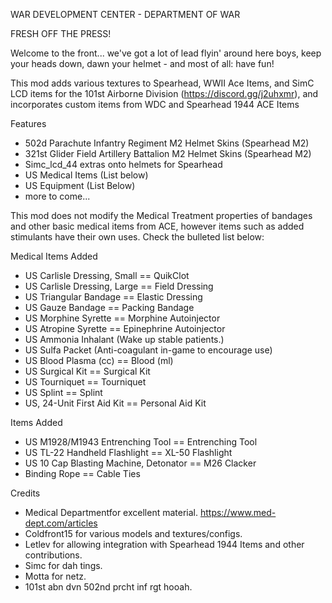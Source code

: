 WAR DEVELOPMENT CENTER - DEPARTMENT OF WAR

FRESH OFF THE PRESS!

Welcome to the front... we've got a lot of lead flyin' around here boys, keep your heads down, dawn your helmet - and most of all: have fun!

This mod adds various textures to Spearhead, WWII Ace Items, and SimC LCD items for the 101st Airborne Division (https://discord.gg/j2uhxmr), and incorporates custom items from WDC and Spearhead 1944 ACE Items

Features
- 502d Parachute Infantry Regiment M2 Helmet Skins (Spearhead M2)
 - 321st Glider Field Artillery Battalion M2 Helmet Skins  (Spearhead M2)
 - Simc_lcd_44 extras onto helmets for Spearhead
 - US Medical Items (List below)
 - US Equipment (List Below)
 - more to come...


This mod does not modify the Medical Treatment properties of bandages and other basic medical items from ACE, however items such as added stimulants have their own uses. Check the bulleted list below:

Medical Items Added

 - US Carlisle Dressing, Small == QuikClot
 - US Carlisle Dressing, Large == Field Dressing
 - US Triangular Bandage == Elastic Dressing
 - US Gauze Bandage == Packing Bandage
 - US Morphine Syrette == Morphine Autoinjector
 - US Atropine Syrette == Epinephrine Autoinjector
 - US Ammonia Inhalant (Wake up stable patients.)
 - US Sulfa Packet (Anti-coagulant in-game to encourage use)
 - US Blood Plasma (cc) == Blood (ml)
 - US Surgical Kit == Surgical Kit
 - US Tourniquet == Tourniquet
 - US Splint == Splint
 - US, 24-Unit First Aid Kit == Personal Aid Kit


Items Added

 - US M1928/M1943 Entrenching Tool == Entrenching Tool
 - US TL-22 Handheld Flashlight == XL-50 Flashlight
 - US 10 Cap Blasting Machine, Detonator == M26 Clacker
 - Binding Rope == Cable Ties


Credits
- Medical Departmentfor excellent material. https://www.med-dept.com/articles
- Coldfront15 for various models and textures/configs.
- Letlev for allowing integration with Spearhead 1944 Items and other contributions.
- Simc for dah tings.
- Motta for netz.
- 101st abn dvn 502nd prcht inf rgt hooah.
